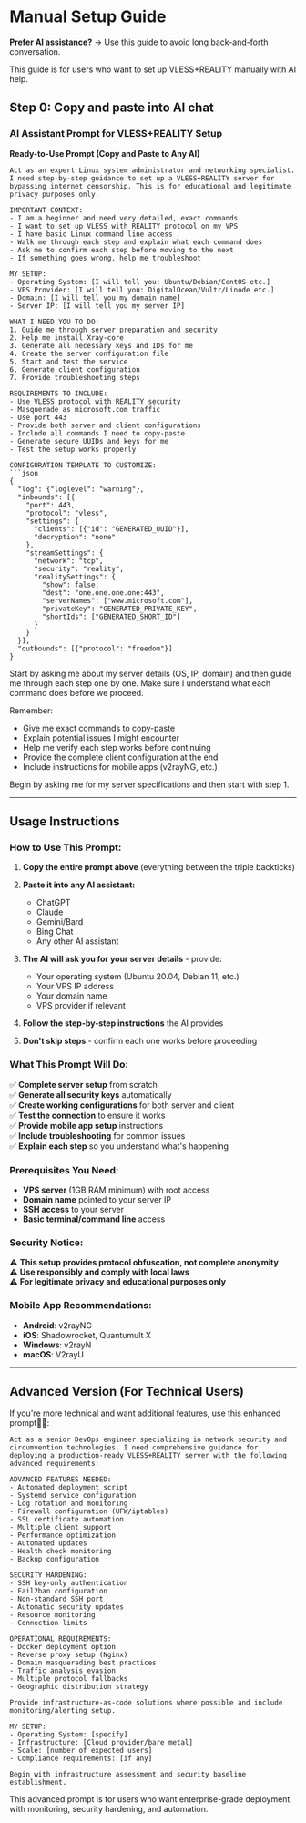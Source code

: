 # Manual Setup Guide

**Prefer AI assistance?** → Use this guide to avoid long back-and-forth conversation.

This guide is for users who want to set up VLESS+REALITY manually with AI help.

## Step 0: Copy and paste into AI chat

### AI Assistant Prompt for VLESS+REALITY Setup

**Ready-to-Use Prompt (Copy and Paste to Any AI)**

```
Act as an expert Linux system administrator and networking specialist. I need step-by-step guidance to set up a VLESS+REALITY server for bypassing internet censorship. This is for educational and legitimate privacy purposes only.

IMPORTANT CONTEXT:
- I am a beginner and need very detailed, exact commands
- I want to set up VLESS with REALITY protocol on my VPS
- I have basic Linux command line access
- Walk me through each step and explain what each command does
- Ask me to confirm each step before moving to the next
- If something goes wrong, help me troubleshoot

MY SETUP:
- Operating System: [I will tell you: Ubuntu/Debian/CentOS etc.]
- VPS Provider: [I will tell you: DigitalOcean/Vultr/Linode etc.]
- Domain: [I will tell you my domain name]
- Server IP: [I will tell you my server IP]

WHAT I NEED YOU TO DO:
1. Guide me through server preparation and security
2. Help me install Xray-core
3. Generate all necessary keys and IDs for me
4. Create the server configuration file
5. Start and test the service
6. Generate client configuration
7. Provide troubleshooting steps

REQUIREMENTS TO INCLUDE:
- Use VLESS protocol with REALITY security
- Masquerade as microsoft.com traffic
- Use port 443
- Provide both server and client configurations
- Include all commands I need to copy-paste
- Generate secure UUIDs and keys for me
- Test the setup works properly

CONFIGURATION TEMPLATE TO CUSTOMIZE:
```json
{
  "log": {"loglevel": "warning"},
  "inbounds": [{
    "port": 443,
    "protocol": "vless",
    "settings": {
      "clients": [{"id": "GENERATED_UUID"}],
      "decryption": "none"
    },
    "streamSettings": {
      "network": "tcp",
      "security": "reality",
      "realitySettings": {
        "show": false,
        "dest": "one.one.one.one:443",
        "serverNames": ["www.microsoft.com"],
        "privateKey": "GENERATED_PRIVATE_KEY",
        "shortIds": ["GENERATED_SHORT_ID"]
      }
    }
  }],
  "outbounds": [{"protocol": "freedom"}]
}
```

Start by asking me about my server details (OS, IP, domain) and then guide me through each step one by one. Make sure I understand what each command does before we proceed.

Remember:
- Give me exact commands to copy-paste
- Explain potential issues I might encounter
- Help me verify each step works before continuing
- Provide the complete client configuration at the end
- Include instructions for mobile apps (v2rayNG, etc.)

Begin by asking me for my server specifications and then start with step 1.


---

## Usage Instructions

### How to Use This Prompt:

1. **Copy the entire prompt above** (everything between the triple backticks)

2. **Paste it into any AI assistant:**
   - ChatGPT
   - Claude
   - Gemini/Bard
   - Bing Chat
   - Any other AI assistant

3. **The AI will ask you for your server details** - provide:
   - Your operating system (Ubuntu 20.04, Debian 11, etc.)
   - Your VPS IP address
   - Your domain name
   - VPS provider if relevant

4. **Follow the step-by-step instructions** the AI provides

5. **Don't skip steps** - confirm each one works before proceeding

### What This Prompt Will Do:

✅ **Complete server setup** from scratch  
✅ **Generate all security keys** automatically  
✅ **Create working configurations** for both server and client  
✅ **Test the connection** to ensure it works  
✅ **Provide mobile app setup** instructions  
✅ **Include troubleshooting** for common issues  
✅ **Explain each step** so you understand what's happening  

### Prerequisites You Need:

- **VPS server** (1GB RAM minimum) with root access
- **Domain name** pointed to your server IP
- **SSH access** to your server
- **Basic terminal/command line** access

### Security Notice:

⚠️ **This setup provides protocol obfuscation, not complete anonymity**  
⚠️ **Use responsibly and comply with local laws**  
⚠️ **For legitimate privacy and educational purposes only**  

### Mobile App Recommendations:

- **Android**: v2rayNG
- **iOS**: Shadowrocket, Quantumult X
- **Windows**: v2rayN
- **macOS**: V2rayU

---

## Advanced Version (For Technical Users)

If you're more technical and want additional features, use this enhanced prompt🤷‍♂️:

```
Act as a senior DevOps engineer specializing in network security and circumvention technologies. I need comprehensive guidance for deploying a production-ready VLESS+REALITY server with the following advanced requirements:

ADVANCED FEATURES NEEDED:
- Automated deployment script
- Systemd service configuration
- Log rotation and monitoring
- Firewall configuration (UFW/iptables)
- SSL certificate automation
- Multiple client support
- Performance optimization
- Automated updates
- Health check monitoring
- Backup configuration

SECURITY HARDENING:
- SSH key-only authentication
- Fail2ban configuration
- Non-standard SSH port
- Automatic security updates
- Resource monitoring
- Connection limits

OPERATIONAL REQUIREMENTS:
- Docker deployment option
- Reverse proxy setup (Nginx)
- Domain masquerading best practices
- Traffic analysis evasion
- Multiple protocol fallbacks
- Geographic distribution strategy

Provide infrastructure-as-code solutions where possible and include monitoring/alerting setup.

MY SETUP:
- Operating System: [specify]
- Infrastructure: [Cloud provider/bare metal]
- Scale: [number of expected users]
- Compliance requirements: [if any]

Begin with infrastructure assessment and security baseline establishment.
```

This advanced prompt is for users who want enterprise-grade deployment with monitoring, security hardening, and automation.